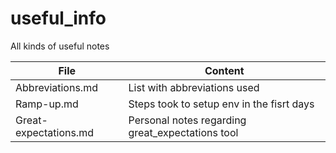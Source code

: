 # useful_info
All kinds of useful notes

File | Content
---|---
Abbreviations.md | List with abbreviations used
Ramp-up.md | Steps took to setup env in the fisrt days 
Great-expectations.md | Personal notes regarding great_expectations tool
